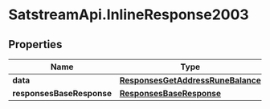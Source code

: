 # SatstreamApi.InlineResponse2003

## Properties
Name | Type | Description | Notes
------------ | ------------- | ------------- | -------------
**data** | [**ResponsesGetAddressRuneBalance**](ResponsesGetAddressRuneBalance.md) |  | [optional] 
**responsesBaseResponse** | [**ResponsesBaseResponse**](ResponsesBaseResponse.md) |  | [optional] 


